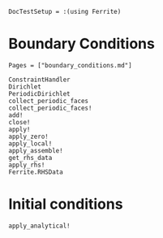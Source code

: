 ```@meta
DocTestSetup = :(using Ferrite)
```

# Boundary Conditions

```@index
Pages = ["boundary_conditions.md"]
```

```@docs
ConstraintHandler
Dirichlet
PeriodicDirichlet
collect_periodic_faces
collect_periodic_faces!
add!
close!
apply!
apply_zero!
apply_local!
apply_assemble!
get_rhs_data
apply_rhs!
Ferrite.RHSData
```

# Initial conditions

```@docs
apply_analytical!
```
